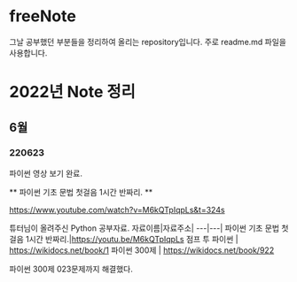 # freeNote
그날 공부했던 부분들을 정리하여 올리는 repository입니다. 주로 readme.md 파일을 사용합니다.

# 2022년 Note 정리

## 6월

### 220623

파이썬 영상 보기 완료.

** 파이썬 기초 문법 첫걸음 1시간 반짜리. **

https://www.youtube.com/watch?v=M6kQTpIqpLs&t=324s


튜터님이 올려주신 Python 공부자료.
자료이름|자료주소|
---|---|
파이썬 기초 문법 첫걸음 1시간 반짜리.|https://youtu.be/M6kQTpIqpLs
점프 투 파이썬 | https://wikidocs.net/book/1
파이썬 300제 | https://wikidocs.net/book/922

파이썬 300제 023문제까지 해결했다.








